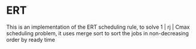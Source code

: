 # ERT

This is an implementation of the ERT scheduling rule, to solve 1 | rj | Cmax scheduling problem, it uses merge sort to sort the jobs in non-decreasing order by ready time